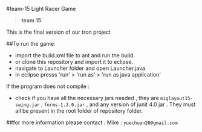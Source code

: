 #team-15 Light Racer Game
> **team 15** 

This is the final version of our tron project 

##To run the game:

- import the build.xml file to ant and run the build.
- or clone this repository and import it to eclipse.
- navigate to Launcher folder and open Launcher.java
- in eclipse presss 'run' > 'run as' > 'run as java application'

If the program does not compile :
- check if you have all the necessary jars needed , they are 
`miglayout15-swing.jar` , `forms-1.3.0.jar` , and any version of junit 4.0 jar . They must all be present in the root folder of repository folder.

##for more information please contact :
Mike : `yuechuan20@gmail.com`
